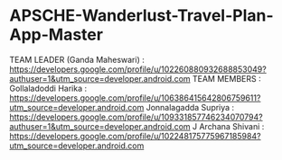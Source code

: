 # APSCHE-Wanderlust-Travel-Plan-App-Master
TEAM LEADER (Ganda Maheswari) : https://developers.google.com/profile/u/102260880932688853049?authuser=1&utm_source=developer.android.com TEAM MEMBERS : Gollaladoddi Harika : https://developers.google.com/profile/u/106386415642806759611?utm_source=developer.android.com Jonnalagadda Supriya : https://developers.google.com/profile/u/109331857746234070794?authuser=1&utm_source=developer.android.com
J Archana Shivani : https://developers.google.com/profile/u/102248175775967185984?utm_source=developer.android.com
